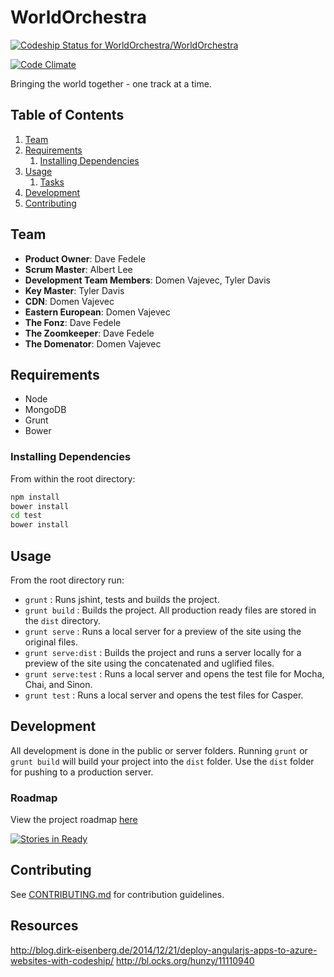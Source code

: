 # WorldOrchestra

[ ![Codeship Status for WorldOrchestra/WorldOrchestra](https://codeship.com/projects/3eb4b8d0-9521-0132-ffbf-466960a0e7d2/status?branch=master)](https://codeship.com/projects/62739)

[![Code Climate](https://codeclimate.com/github/WorldOrchestra/WorldOrchestra/badges/gpa.svg)](https://codeclimate.com/github/WorldOrchestra/WorldOrchestra)

Bringing the world together - one track at a time.

## Table of Contents

1. [Team](#team)
1. [Requirements](#requirements)
    1. [Installing Dependencies](#installing-dependencies)
1. [Usage](#Usage)
    1. [Tasks](#tasks)
1. [Development](#development)
1. [Contributing](#contributing)

## Team

  - __Product Owner__: Dave Fedele
  - __Scrum Master__: Albert Lee
  - __Development Team Members__: Domen Vajevec, Tyler Davis
  - __Key Master__: Tyler Davis
  - __CDN__: Domen Vajevec
  - __Eastern European__: Domen Vajevec
  - __The Fonz__: Dave Fedele
  - __The Zoomkeeper__: Dave Fedele
  - __The Domenator__: Domen Vajevec

## Requirements

- Node
- MongoDB
- Grunt
- Bower

### Installing Dependencies

From within the root directory:

```sh
npm install
bower install
cd test
bower install
```

## Usage

From the root directory run: 

- `grunt` : Runs jshint, tests and builds the project.
- `grunt build` : Builds the project. All production ready files are stored in the `dist` directory.
- `grunt serve` : Runs a local server for a preview of the site using the original files. 
- `grunt serve:dist` : Builds the project and runs a server locally for a preview of the site using the concatenated and uglified files. 
- `grunt serve:test` : Runs a local server and opens the test file for Mocha, Chai, and Sinon.
- `grunt test` : Runs a local server and opens the test files for Casper.

## Development

All development is done in the public or server folders.  Running `grunt` or `grunt build` will build your project into the `dist` folder.  Use the `dist` folder for pushing to a production server.

### Roadmap

View the project roadmap [here](https://github.com/WorldOrchestra/WorldOrchestra/issues)

[![Stories in Ready](https://badge.waffle.io/worldorchestra/worldorchestra.png?label=ready&title=Ready)](https://waffle.io/worldorchestra/worldorchestra)

## Contributing

See [CONTRIBUTING.md](CONTRIBUTING.md) for contribution guidelines.

## Resources

http://blog.dirk-eisenberg.de/2014/12/21/deploy-angularjs-apps-to-azure-websites-with-codeship/
http://bl.ocks.org/hunzy/11110940
